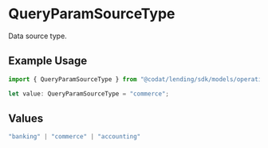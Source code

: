 # QueryParamSourceType

Data source type.

## Example Usage

```typescript
import { QueryParamSourceType } from "@codat/lending/sdk/models/operations";

let value: QueryParamSourceType = "commerce";
```

## Values

```typescript
"banking" | "commerce" | "accounting"
```